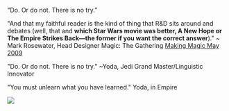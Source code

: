 “Do. Or do not. There is no try.”

"And that my faithful reader is the kind of thing that R&D sits around and debates (well, that and **which Star Wars movie was better, A New Hope or The Empire Strikes Back—the former if you want the correct answer**)." ~ Mark Rosewater, Head Designer Magic: The Gathering [Making Magic May 2009](https://magic.wizards.com/en/articles/archive/making-magic/kind-acts-randomness-2009-05-04)

"Do. Or do not. There is no try." ~Yoda, Jedi Grand Master/Linguistic Innovator

"You must unlearn what you have learned." Yoda, in Empire

![](https://media.giphy.com/media/26FmQ6EOvLxp6cWyY/giphy.gif)
